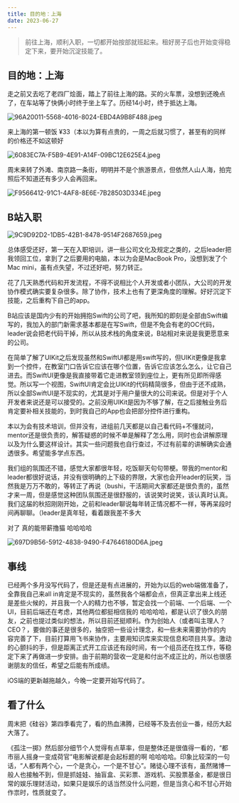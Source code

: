 ```yaml
---
title: 目的地：上海
date: 2023-06-27
---
```


> 前往上海，顺利入职，一切都开始按部就班起来。租好房子后也开始变得稳定下来，要开始沉淀技能了。
> 

## 目的地：上海

走之前又去吃了老四厂烩面，踏上了前往上海的路。买的火车票，没想到还晚点了，在车站等了快俩小时终于坐上车了。历经14小时，终于抵达上海。

![96A20011-5568-4016-8024-EBD4A9B8F488.jpeg](https://s3-us-west-2.amazonaws.com/secure.notion-static.com/d207c148-0bc3-422f-8db0-2d1e0f29fed4/96A20011-5568-4016-8024-EBD4A9B8F488.jpeg)

来上海的第一顿饭 ¥33（本以为算有点贵的，一周之后就习惯了，甚至有的同样的价格还不如这顿好

![6083EC7A-F5B9-4E91-A14F-09BC12E625E4.jpeg](https://s3-us-west-2.amazonaws.com/secure.notion-static.com/50c09334-7bf8-4193-a0b2-039a9faf91e4/6083EC7A-F5B9-4E91-A14F-09BC12E625E4.jpeg)

周末来转了外滩、南京路一条街，明明并不是个旅游景点，但依然人山人海，拍完照后不知道还有多少人会再回来。

![F9566412-91C1-4AF8-8E6E-7B28503D334E.jpeg](https://s3-us-west-2.amazonaws.com/secure.notion-static.com/54161d0a-b75a-4db1-bd26-10ae652fb1e3/F9566412-91C1-4AF8-8E6E-7B28503D334E.jpeg)

## B站入职

![9C9D92D2-1DB5-42B1-8478-9514F2687659.jpeg](https://s3-us-west-2.amazonaws.com/secure.notion-static.com/14aa9c70-9d12-4554-bbbc-97930c40db6f/9C9D92D2-1DB5-42B1-8478-9514F2687659.jpeg)

总体感受还好，第一天在入职培训，讲一些公司文化及规定之类的，之后leader把我领回工位，拿到了之后要用的电脑，本以为会是MacBook Pro，没想到发了个Mac mini，虽有点失望，不过还好吧，努力转正。

花了几天熟悉代码和开发流程，不得不说相比个人开发或者小团队，大公司的开发协作模式确实要复杂很多。除了协作，技术上也有了更深角度的理解。好好沉淀下技能，之后重构下自己的app。

B站应该是国内少有的开始拥抱Swift的公司了吧，我所知的即刻是全部由Swift编写的，我加入的部门新需求基本都是在写Swift，但是不免会有老的OC代码，leader说会把老代码干掉，所以从技术栈的角度来说，B站相对来说是我更愿意来的公司。

在简单了解了UIKit之后发现虽然和SwiftUI都是用swift写的，但UIKit更像是我拿到一个控件，在教室门口告诉它应该在哪个位置，告诉它应该怎么怎么，让它自己进去。而SwiftUI更像是我直接带着它走进教室领到座位上，更有所见即所得感觉。所以写一个视图，SwiftUI肯定会比UIKit的代码精简很多，但由于还不成熟，所以全部SwiftUI是不现实的，尤其是对于用户量很大的公司来说。但是对于个人开发者来说还是可以接受的。之前没用UIKit是因为不够了解，在之后接触业务后肯定要补相关技能的，到时我自己的App也会把部分控件进行重构。

本以为会有技术培训，但并没有，进组前几天都是以自己看代码+不懂就问，mentor还是很负责的，解答疑惑的时候不单是解释了怎么用，同时也会讲解原理以及为什么要这样设计。其实一些问题我也自行查过，不过有前辈的讲解确实会通透很多。希望能多学点东西。

我们组的氛围还不错，感觉大家都很年轻，吃饭聊天句句带梗。带我的mentor和leader都很好说话，并没有很明确的上下级的界限，大家也会开leader的玩笑，当然我是万万不敢的，等转正了再说（bushi，干活期间大家都还是很负责的，虽然才来一周，但是感觉这种团队氛围还是很舒服的，该说笑时说笑，该认真时认真。我们这届的秋招刚刚开始，之前和leader聊说每年转正情况都不一样，等再呆段时间再聊聊。（leader是真年轻，看着跟我差不多大

对了 真的能带薪撸猫 哈哈哈哈

![697D9B56-5912-4838-9490-F47646180D6A.jpeg](https://s3-us-west-2.amazonaws.com/secure.notion-static.com/8b880ae7-6aff-48bd-86bb-46c949b0586b/697D9B56-5912-4838-9490-F47646180D6A.jpeg)

## 事线

已经两个多月没写代码了，但是还是有点进展的，开始为以后的web端做准备了，全靠我自己来all in肯定是不现实的，虽然我各个端都会点，但真正拿出来上线还是差些火候的，并且我一个人的精力也不够，暂定会找一个前端、一个后端、一个UI，目前后端还在考虑，其他两位都挺相信我的 哈哈哈哈，都是认识了很久的朋友，之前也提过类似的想法，所以目前还挺顺利。作为创始人（或者叫主理人？CEO？，要做的事还是很多的，抽空把一些设计理念，和一些未来需要协作的内容完善了下，目前打算用飞书来协作，主要用知识库来实现信息和项目共享。激动的心颤抖的手，但是距离正式开工应该还有段时间，有一个组员还在找工作，等稳定下来了再做进一步安排。由于前期的营收一定是和付出不成正比的，所以也很感谢朋友的信任，希望之后能有所成绩。

iOS端的更新越拖越久，今晚一定要开始写代码了。

## 看了什么

周末把《硅谷》第四季看完了，看的热血沸腾，已经等不及去创业一番，经历大起大落了。

《孤注一掷》然后部分细节个人觉得有点草率，但是整体还是很值得一看的，“都市丽人摇身一变成荷官”电影解说都是会起标题的啊 哈哈哈哈。印象比较深的一句话，“人都有两个心，一个是贪心，一个是不甘心”。赌徒心理不该有，虽然赌博一般人也接触不到，但是抓娃娃、抽盲盒、买彩票、游戏机、买股票基金，都是很日常的娱乐理财活动，如果只是娱乐的话当然没什么问题，但是当贪心和不甘心开始作祟时，性质就变了。